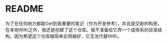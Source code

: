 # README

为了在任何地方都能Get到我重要的笔记（作为开发参考），并且提交新的构思，在本地WiKi之外，我还是创建了这个仓库。我不准备给它弄一个成体系的目录结构，因为希望这个仓库越简单实用越好，它无法代替WiKi。
